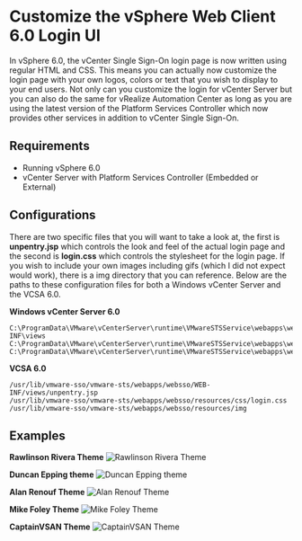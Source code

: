 # Customize the vSphere Web Client 6.0 Login UI

In vSphere 6.0, the vCenter Single Sign-On login page is now written using regular HTML and CSS. This means you can actually now customize the login page with your own logos, colors or text that you wish to display to your end users. Not only can you customize the login for vCenter Server but you can also do the same for vRealize Automation Center as long as you are using the latest version of the Platform Services Controller which now provides other services in addition to vCenter Single Sign-On.

## Requirements

* Running vSphere 6.0
* vCenter Server with Platform Services Controller (Embedded or External)

## Configurations

There are two specific files that you will want to take a look at, the first is **unpentry.jsp** which controls the look and feel of the actual login page and the second is **login.css** which controls the stylesheet for the login page. If you wish to include your own images including gifs (which I did not expect would work), there is a img directory that you can reference. Below are the paths to these configuration files for both a Windows vCenter Server and the VCSA 6.0.

**Windows vCenter Server 6.0**

    C:\ProgramData\VMware\vCenterServer\runtime\VMwareSTSService\webapps\websso\WEB-INF\views
    C:\ProgramData\VMware\vCenterServer\runtime\VMwareSTSService\webapps\websso\resources\css
    C:\ProgramData\VMware\vCenterServer\runtime\VMwareSTSService\webapps\websso\resources\img

**VCSA 6.0**

    /usr/lib/vmware-sso/vmware-sts/webapps/websso/WEB-INF/views/unpentry.jsp
    /usr/lib/vmware-sso/vmware-sts/webapps/websso/resources/css/login.css
    /usr/lib/vmware-sso/vmware-sts/webapps/websso/resources/img

## Examples

**Rawlinson Rivera Theme**
![Rawlinson Rivera Theme](https://github.com/lamw/customize-vsphere-web-client-6.0/blob/master/customize-vsphere-web-client6-ui-1.png)

**Duncan Epping theme**
![Duncan Epping theme](https://github.com/lamw/customize-vsphere-web-client-6.0/blob/master/customize-vsphere-web-client6-ui-2.png)

**Alan Renouf Theme**
![Alan Renouf Theme](https://github.com/lamw/customize-vsphere-web-client-6.0/blob/master/customize-vsphere-web-client6-ui-3.png)

**Mike Foley Theme**
![Mike Foley Theme](https://github.com/lamw/customize-vsphere-web-client-6.0/blob/master/customize-vsphere-web-client6-ui-4.png)

**CaptainVSAN Theme**
![CaptainVSAN Theme](https://github.com/lamw/customize-vsphere-web-client-6.0/blob/master/customize-vsphere-web-client6-ui-5.png)
